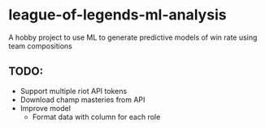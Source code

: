# league-of-legends-ml-analysis
A hobby project to use ML to generate predictive models of win rate using team compositions


## TODO:
- Support multiple riot API tokens
- Download champ masteries from API
- Improve model
  - Format data with column for each role
